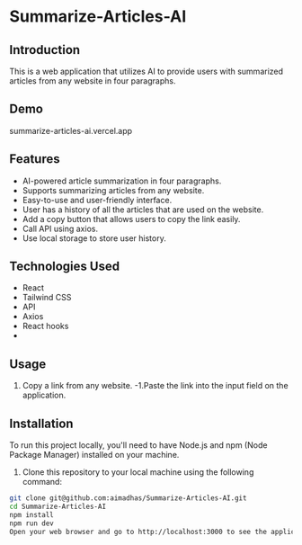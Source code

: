 # Summarize-Articles-AI
## Introduction

This is a web application that utilizes AI to provide users with summarized articles from any website in four paragraphs.

## Demo
summarize-articles-ai.vercel.app

## Features
- AI-powered article summarization in four paragraphs.
- Supports summarizing articles from any website.
- Easy-to-use and user-friendly interface.
- User has a history of all the articles that are used on the website.
- Add a copy button that allows users to copy the link easily.
- Call API using axios.
- Use local storage to store user history.

## Technologies Used
- React
- Tailwind CSS
- API
- Axios
- React hooks
- 
## Usage

1. Copy a link from any website.
-1.Paste the link into the input field on the application.


## Installation

To run this project locally, you'll need to have Node.js and npm (Node Package Manager) installed on your machine.

1. Clone this repository to your local machine using the following command:

```bash
git clone git@github.com:aimadhas/Summarize-Articles-AI.git
cd Summarize-Articles-AI
npm install
npm run dev
Open your web browser and go to http://localhost:3000 to see the application running.
